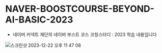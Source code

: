 # NAVER-BOOSTCOURSE-BEYOND-AI-BASIC-2023
- 네이버 커넥트 재단의  네이버 부스트 코스 <BEYOND AI BASIC> 코칭스터디 : 2023 학습 내용입니다

![스크린샷 2023-12-22 오후 11 47 08](https://github.com/Park-kxng/NAVER-BOOSTCOURSE-BEYOND-AI-BASIC-2023/assets/114843604/e1a66292-7f35-4406-b164-c76b4aee1129)
